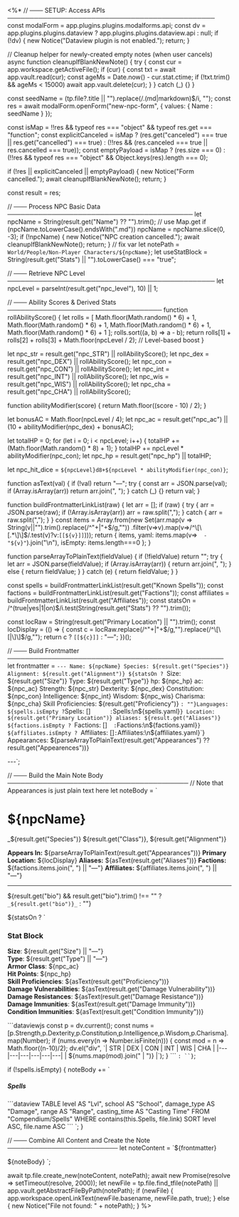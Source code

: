 <%*
// ─── SETUP: Access APIs ───────────────────────────────────────────────
const modalForm = app.plugins.plugins.modalforms.api;
const dv = app.plugins.plugins.dataview ? app.plugins.plugins.dataview.api : null;
if (!dv) { new Notice("Dataview plugin is not enabled."); return; }

// Cleanup helper for newly-created empty notes (when user cancels)
async function cleanupIfBlankNewNote() {
  try {
    const cur = app.workspace.getActiveFile();
    if (cur) {
      const txt = await app.vault.read(cur);
      const ageMs = Date.now() - cur.stat.ctime;
      if (!txt.trim() && ageMs < 15000) await app.vault.delete(cur);
    }
  } catch (_) {}
}

const seedName = (tp.file?.title || "").replace(/\.(md|markdown)$/i, "");
const res = await modalForm.openForm("new-npc-form", { values: { Name : seedName } });

const isMap = !!res && typeof res === "object" && typeof res.get === "function";
const explicitCanceled = isMap
  ? (res.get("canceled") === true || res.get("cancelled") === true)
  : (!!res && (res.canceled === true || res.cancelled === true));
const emptyPayload = isMap
  ? (res.size === 0)
  : (!!res && typeof res === "object" && Object.keys(res).length === 0);

if (!res || explicitCanceled || emptyPayload) {
  new Notice("Form cancelled.");
  await cleanupIfBlankNewNote();
  return;
}

const result = res;

// ─── Process NPC Basic Data ──────────────────────────────────────────
let npcName = String(result.get("Name") ?? "").trim();   // use Map.get
if (npcName.toLowerCase().endsWith(".md")) npcName = npcName.slice(0, -3);
if (!npcName) { new Notice("NPC creation cancelled."); await cleanupIfBlankNewNote(); return; }  // fix var
let notePath = `World/People/Non-Player Characters/${npcName}`;
let useStatBlock = String(result.get("Stats") || "").toLowerCase() === "true";

// ─── Retrieve NPC Level ───────────────────────────────────────────────
let npcLevel = parseInt(result.get("npc_level"), 10) || 1;

// ─── Ability Scores & Derived Stats ───────────────────────────────────
function rollAbilityScore() {
  let rolls = [
    Math.floor(Math.random() * 6) + 1,
    Math.floor(Math.random() * 6) + 1,
    Math.floor(Math.random() * 6) + 1,
    Math.floor(Math.random() * 6) + 1
  ];
  rolls.sort((a, b) => a - b);
  return rolls[1] + rolls[2] + rolls[3] + Math.floor(npcLevel / 2);  // Level-based boost
}

let npc_str = result.get("npc_STR") || rollAbilityScore();
let npc_dex = result.get("npc_DEX") || rollAbilityScore();
let npc_con = result.get("npc_CON") || rollAbilityScore();
let npc_int = result.get("npc_INT") || rollAbilityScore();
let npc_wis = result.get("npc_WIS") || rollAbilityScore();
let npc_cha = result.get("npc_CHA") || rollAbilityScore();

function abilityModifier(score) {
  return Math.floor((score - 10) / 2);
}

let bonusAC = Math.floor(npcLevel / 4);
let npc_ac = result.get("npc_ac") || (10 + abilityModifier(npc_dex) + bonusAC);

let totalHP = 0;
for (let i = 0; i < npcLevel; i++) {
  totalHP += (Math.floor(Math.random() * 8) + 1);
}
totalHP += npcLevel * abilityModifier(npc_con);
let npc_hp = result.get("npc_hp") || totalHP;

let npc_hit_dice = `${npcLevel}d8+${npcLevel * abilityModifier(npc_con)}`;

function asText(val) {
  if (!val) return "—";
  try {
    const arr = JSON.parse(val);
    if (Array.isArray(arr)) return arr.join(", ");
  } catch (_) {}
  return val;
}

function buildFrontmatterLinkList(raw) {
  let arr = [];
  if (raw) {
    try { arr = JSON.parse(raw); if (!Array.isArray(arr)) arr = raw.split(","); }
    catch { arr = raw.split(","); }
  }
  const items = Array.from(new Set(arr.map(v => String(v||"").trim().replace(/^"+|"+$/g,""))
    .filter(v=>v).map(v=>/^\[\[.*\]\]$/.test(v)?v:`[[${v}]]`)));
  return { items, yaml: items.map(v=>`  - "${v}"`).join("\n"), isEmpty: items.length===0 };
}

function parseArrayToPlainText(fieldValue) {
  if (!fieldValue) return "";
  try {
    let arr = JSON.parse(fieldValue);
    if (Array.isArray(arr)) {
      return arr.join(", ");
    } else {
      return fieldValue;
    }
  } catch (e) {
    return fieldValue;
  }
} 

const spells     = buildFrontmatterLinkList(result.get("Known Spells"));
const factions   = buildFrontmatterLinkList(result.get("Factions"));
const affiliates = buildFrontmatterLinkList(result.get("Affiliates"));
const statsOn = /^(true|yes|1|on)$/i.test(String(result.get("Stats") ?? "").trim());

const locRaw = String(result.get("Primary Location") || "").trim();
const locDisplay = (() => { const c = locRaw.replace(/^"+|"+$/g,"").replace(/^\[\[|\]\]$/g,""); return c ? `[[${c}]]` : "—"; })();

// ─── Build Frontmatter ─────────────────────────────────────────────────
let frontmatter = `---
Name: ${npcName}
Species: ${result.get("Species")}
Alignment: ${result.get("Alignment")}
${statsOn ? `Size: ${result.get("Size")}
Type: ${result.get("Type")}
hp: ${npc_hp}
ac: ${npc_ac}
Strength: ${npc_str}
Dexterity: ${npc_dex}
Constitution: ${npc_con}
Intelligence: ${npc_int}
Wisdom: ${npc_wis}
Charisma: ${npc_cha}
Skill Proficiencies: ${result.get("Proficiency")}
` : ""}Languages: 
${spells.isEmpty ? `Spells: []`       : `Spells:\n${spells.yaml}`}
Location: ${result.get("Primary Location")}
aliases: ${result.get("Aliases")}
${factions.isEmpty ? `Factions: []`   : `Factions:\n${factions.yaml}`}
${affiliates.isEmpty ? `Affiliates: []` : `Affiliates:\n${affiliates.yaml}`}
Appearances: ${parseArrayToPlainText(result.get("Appearances") ?? result.get("Appearences"))}

---`;

// ─── Build the Main Note Body ─────────────────────────────────────────
// Note that Appearances is just plain text here
let noteBody = `
# ${npcName}
_${result.get("Species")} ${result.get("Class")}, ${result.get("Alignment")}

**Appears In:** ${parseArrayToPlainText(result.get("Appearances"))}
**Primary Location:** ${locDisplay}
**Aliases:** ${asText(result.get("Aliases"))}
**Factions:** ${factions.items.join(", ") || "—"}
**Affiliates:** ${affiliates.items.join(", ") || "—"}

---
${result.get("bio") && result.get("bio").trim() !== "" ? `_${result.get("bio")}_` : ""}

${statsOn ? `
### Stat Block

**Size**: ${result.get("Size") || "—"}  
**Type**: ${result.get("Type") || "—"}  
**Armor Class**: ${npc_ac}  
**Hit Points**: ${npc_hp}  
**Skill Proficiencies**: ${asText(result.get("Proficiency"))}  
**Damage Vulnerabilities**: ${asText(result.get("Damage Vulnerability"))}  
**Damage Resistances**: ${asText(result.get("Damage Resistance"))}  
**Damage Immunities**: ${asText(result.get("Damage Immunity"))}  
**Condition Immunities**: ${asText(result.get("Condition Immunity"))}  

\`\`\`dataviewjs
const p = dv.current();
const nums = [p.Strength,p.Dexterity,p.Constitution,p.Intelligence,p.Wisdom,p.Charisma].map(Number);
if (nums.every(n => Number.isFinite(n))) {
  const mod = n => Math.floor((n-10)/2);
  dv.el("div", \`| STR | DEX | CON | INT | WIS | CHA |
|---|---|---|---|---|---|
| \${nums.map(mod).join(" | ")} |\`);
}
\`\`\`
` : ``}
`;

if (!spells.isEmpty) {
  noteBody += `
##### Spells
\`\`\`dataview
TABLE
  level AS "Lvl",
  school AS "School",
  damage_type AS "Damage",
  range AS "Range",
  casting_time AS "Casting Time"
FROM "Compendium/Spells"
WHERE contains(this.Spells, file.link)
SORT level ASC, file.name ASC
\`\`\`
`;
}


// ─── Combine All Content and Create the Note ─────────────────────────
let noteContent = `${frontmatter}

${noteBody}
`;

await tp.file.create_new(noteContent, notePath);
await new Promise(resolve => setTimeout(resolve, 2000));
let newFile = tp.file.find_tfile(notePath) || app.vault.getAbstractFileByPath(notePath);
if (newFile) {
  app.workspace.openLinkText(newFile.basename, newFile.path, true);
} else {
  new Notice("File not found: " + notePath);
}
%>
